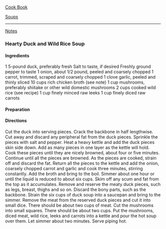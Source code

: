 [Cook Book]()  

[Soups]()  

-----  

[Notes]()  

### Hearty Duck and Wild Rice Soup  

#### Ingredients 

1  5-pound duck, preferably fresh
 Salt to taste, if desired
 Freshly ground pepper to taste
1  onion, about 1/2 pound, peeled and coarsely chopped
1  carrot, trimmed, scraped and coarsely chopped
1  clove garlic, peeled and thinly sliced
10  cups rich chicken broth (see note)
1  cup mushrooms, preferably shiitake or other wild domestic mushrooms
2  cups cooked wild rice (see recipe)
1  cup finely minced raw leeks
1  cup finely diced raw carrots

#### Preparation  



#### Directions  

Cut the duck into serving pieces. Crack the backbone in half lengthwise. Cut away and discard any peripheral fat from the duck pieces. Sprinkle the pieces with salt and pepper.
Heat a heavy kettle and add the duck pieces skin side down. Add as many pieces in one layer as the kettle will hold. Cook these pieces until they are nicely browned, about four or five minutes. Continue until all the pieces are browned. As the pieces are cooked, strain off and discard the fat.
Return all the pieces to the kettle and add the onion, coarsely chopped carrot and garlic and cook three minutes, stirring constantly.
Add the broth and bring to the boil. Simmer about one hour or until the liquid is reduced to about six cups. Skim off any scum and fat from the top as it accumulates.
Remove and reserve the meaty duck pieces, such as legs, breast, thighs and so on. Discard the bony parts, such as the backbone.
Strain the six cups of duck soup into a saucepan and bring to the simmer.
Remove the meat from the reserved duck pieces and cut it into small dice. There should be about two cups of meat.
Cut the mushrooms into small squares. There should be about two cups.
Put the mushrooms, diced meat, wild rice, leeks and carrots into a kettle and pour the hot soup over them. Let simmer about two minutes. Serve piping hot.
